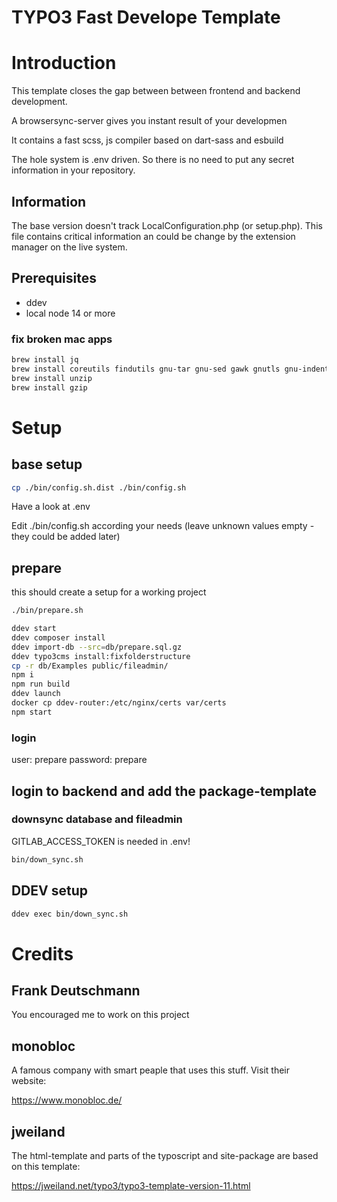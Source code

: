 # TYPO3 Fast Develope Template

# Introduction

This template closes the gap between between frontend and backend development.

A browsersync-server gives you instant result of your developmen

It contains a fast scss, js compiler based on dart-sass and esbuild

The hole system is .env driven. So there is no need to put any secret information in your repository.

## Information
The base version doesn't track LocalConfiguration.php (or setup.php). This file contains critical information an could be change by the
extension manager on the live system.

## Prerequisites

* ddev
* local node 14 or more

### fix broken mac apps

```bash
brew install jq
brew install coreutils findutils gnu-tar gnu-sed gawk gnutls gnu-indent gnu-getopt grep
brew install unzip
brew install gzip
```


# Setup

## base setup
```bash
cp ./bin/config.sh.dist ./bin/config.sh
```

Have a look at .env


Edit ./bin/config.sh according your needs (leave unknown values empty - they could be added later)

## prepare
this should create a setup for a working project
```bash
./bin/prepare.sh
```

```bash
ddev start
ddev composer install
ddev import-db --src=db/prepare.sql.gz
ddev typo3cms install:fixfolderstructure
cp -r db/Examples public/fileadmin/
npm i
npm run build
ddev launch
docker cp ddev-router:/etc/nginx/certs var/certs
npm start
```

### login
user: prepare
password: prepare

## login to backend and add the package-template

### downsync database and fileadmin
GITLAB_ACCESS_TOKEN is needed in .env!
```bash
bin/down_sync.sh
```

## DDEV setup

```bash
ddev exec bin/down_sync.sh
```
# Credits
## Frank Deutschmann
You encouraged me to work on this project

## monobloc
A famous company with smart peaple that uses this stuff. Visit their website:

https://www.monobloc.de/

## jweiland
The html-template and parts of the typoscript and site-package are based on this template:

https://jweiland.net/typo3/typo3-template-version-11.html
